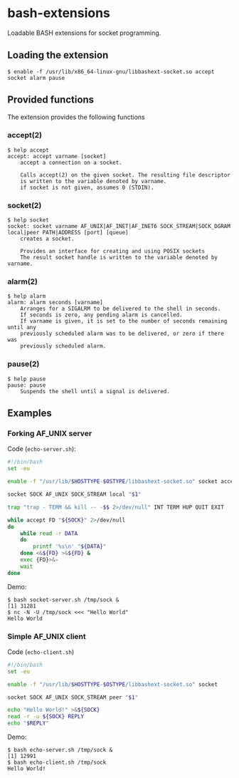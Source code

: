 # bash-extensions

Loadable BASH extensions for socket programming.

## Loading the extension

`$ enable -f /usr/lib/x86_64-linux-gnu/libbashext-socket.so accept socket alarm pause`

## Provided functions

The extension provides the following functions

### accept(2)

```
$ help accept
accept: accept varname [socket]
    accept a connection on a socket.

    Calls accept(2) on the given socket. The resulting file descriptor
    is written to the variable denoted by varname.
    if socket is not given, assumes 0 (STDIN).
```

### socket(2)

```
$ help socket
socket: socket varname AF_UNIX|AF_INET|AF_INET6 SOCK_STREAM|SOCK_DGRAM local|peer PATH|ADDRESS [port] [queue]
    creates a socket.

    Provides an interface for creating and using POSIX sockets
    The result socket handle is written to the variable denoted by varname.
```

### alarm(2)

```
$ help alarm
alarm: alarm seconds [varname]
    Arranges for a SIGALRM to be delivered to the shell in seconds.
    If seconds is zero, any pending alarm is cancelled.
    If varname is given, it is set to the number of seconds remaining until any
    previously scheduled alarm was to be delivered, or zero if there was
    previously scheduled alarm.
```

### pause(2)

```
$ help pause
pause: pause
    Suspends the shell until a signal is delivered.
```

## Examples

### Forking AF\_UNIX server

Code (`echo-server.sh`):

```bash
#!/bin/bash
set -eu

enable -f "/usr/lib/$HOSTTYPE-$OSTYPE/libbashext-socket.so" socket accept

socket SOCK AF_UNIX SOCK_STREAM local "$1"

trap "trap - TERM && kill -- -$$ 2>/dev/null" INT TERM HUP QUIT EXIT

while accept FD "${SOCK}" 2>/dev/null
do
    while read -r DATA
    do
        printf '%s\n' "${DATA}"
    done <&${FD} >&${FD} &
    exec {FD}>&-
    wait
done
```

Demo:

```
$ bash socket-server.sh /tmp/sock &
[1] 31281
$ nc -N -U /tmp/sock <<< "Hello World"
Hello World
```

### Simple AF\_UNIX client

Code (`echo-client.sh`)

```bash
#!/bin/bash
set -eu

enable -f "/usr/lib/$HOSTTYPE-$OSTYPE/libbashext-socket.so" socket

socket SOCK AF_UNIX SOCK_STREAM peer "$1"

echo "Hello World!" >&${SOCK}
read -r -u ${SOCK} REPLY
echo "$REPLY"
```

Demo:

```
$ bash echo-server.sh /tmp/sock &
[1] 12991
$ bash echo-client.sh /tmp/sock
Hello World!
```
